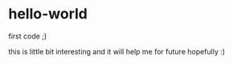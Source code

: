 # hello-world
first code ;)



   this is little bit interesting and it will help me for future hopefully :)
